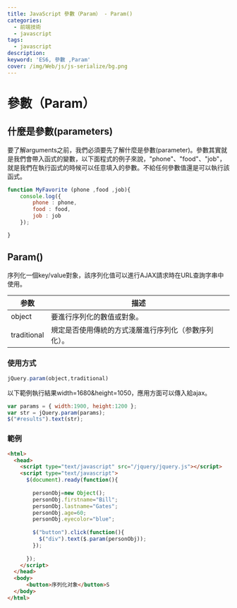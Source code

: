 ```yaml
---
title: JavaScript 參數（Param） - Param()
categories: 
  - 前端技術
  - javascript
tags: 
  - javascript
description:
keyword: 'ES6, 參數 ,Param'
cover: /img/Web/js/js-serialize/bg.png
---
```


# 參數（Param）
## 什麼是參數(parameters)
要了解arguments之前，我們必須要先了解什麼是參數(parameter)。參數其實就是我們會帶入函式的變數，以下面程式的例子來說，"phone"、"food"、"job"，就是我們在執行函式的時候可以任意填入的參數。不給任何參數值還是可以執行該函式。
```js
function MyFavorite (phone ,food ,job){
    console.log({
        phone : phone,
        food : food,
        job : job
    });

}

```

## Param()
序列化一個key/value對象，該序列化值可以進行AJAX請求時在URL查詢字串中使用。

|参数 | 描述 |
|-----|------|
|object      | 要進行序列化的數值或對象。| 
|traditional | 規定是否使用傳統的方式淺層進行序列化（参數序列化）。|

### 使用方式
```js
jQuery.param(object,traditional)
```

以下範例執行結果width=1680&height=1050，應用方面可以傳入給ajax。
```js
var params = { width:1900, height:1200 };
var str = jQuery.param(params);
$("#results").text(str);
```


### 範例
```html
<html>
  <head>
    <script type="text/javascript" src="/jquery/jquery.js"></script>
    <script type="text/javascript">
      $(document).ready(function(){
      
        personObj=new Object();
        personObj.firstname="Bill";
        personObj.lastname="Gates";
        personObj.age=60;
        personObj.eyecolor="blue"; 
        
        $("button").click(function(){
          $("div").text($.param(personObj));
        });
        
      });
    </script>
  </head>
  <body>
      <button>序列化对象</button>S
  </body>
</html>
```